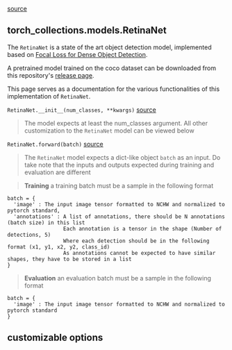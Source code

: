 
[source](https://github.com/mingruimingrui/torch-collections/blob/master/torch_collections/models/retinanet.py)

## torch_collections.models.RetinaNet

The `RetinaNet` is a state of the art object detection model, implemented based on [Focal Loss for Dense Object Detection](https://arxiv.org/abs/1708.02002).

A pretrained model trained on the coco dataset can be downloaded from this repository's [release page](https://github.com/mingruimingrui/torch-collections/releases).

This page serves as a documentation for the various functionalities of this implementation of `RetinaNet`.

`RetinaNet.__init__(num_classes, **kwargs)` [source](https://github.com/mingruimingrui/torch-collections/blob/master/torch_collections/models/retinanet.py#L29)
> The model expects at least the num_classes argument. All other customization to the `RetinaNet` model can be viewed below

`RetinaNet.forward(batch)` [source](https://github.com/mingruimingrui/torch-collections/blob/master/torch_collections/models/retinanet.py#L116)
> The `RetinaNet` model expects a dict-like object `batch` as an input.
> Do take note that the inputs and outputs expected during training and evaluation are different

> **Training** a training batch must be a sample in the following format
```
batch = {
  'image' : The input image tensor formatted to NCHW and normalized to pytorch standard,
  'annotations' : A list of annotations, there should be N annotations (batch size) in this list
                  Each annotation is a tensor in the shape (Number of detections, 5)
                  Where each detection should be in the following format (x1, y1, x2, y2, class_id)
                  As annotations cannot be expected to have similar shapes, they have to be stored in a list
}
```

> **Evaluation** an evaluation batch must be a sample in the following format
```
batch = {
  'image' : The input image tensor formatted to NCHW and normalized to pytorch standard
}
```



## customizable options
